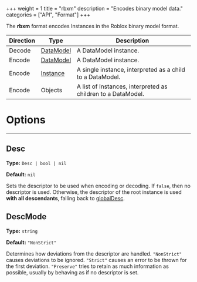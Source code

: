 +++
weight = 1
title = "rbxm"
description = "Encodes binary model data."
categories = ["API", "Format"]
+++

The **rbxm** format encodes Instances in the Roblox binary model
format.

| Direction | Type | Description |
| --- | --- | --- |
| Decode | [DataModel](/api/types/DataModel) | A DataModel instance. |
| Encode | [DataModel](/api/types/DataModel) | A DataModel instance. |
| Encode | [Instance](/api/types/Instance) | A single instance, interpreted as a child to a DataModel. |
| Encode | Objects | A list of Instances, interpreted as children to a DataModel. |

# Options

----

## Desc

**Type:** `Desc | bool | nil`

**Default:** `nil`

Sets the descriptor to be used when encoding or decoding. If
`false`, then no descriptor is used. Otherwise, the descriptor of the
root instance is used **with all descendants**, falling back to [globalDesc](/api/libraries/rbxmk#globaldesc).

## DescMode

**Type:** `string`

**Default:** `"NonStrict"`

Determines how deviations from the descriptor are handled.
`"NonStrict"` causes deviations to be ignored. `"Strict"`
causes an error to be thrown for the first deviation. `"Preserve"`
tries to retain as much information as possible, usually by behaving as if no
descriptor is set.